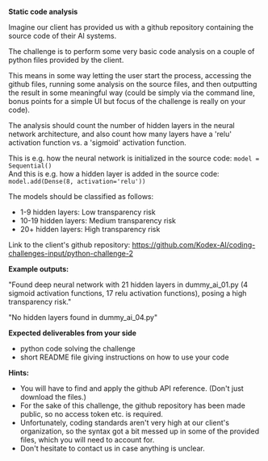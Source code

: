 **Static code analysis**

Imagine our client has provided us with a github repository containing the source code of their AI systems.

The challenge is to perform some very basic code analysis on a couple of python files provided by the client.

This means in some way letting the user start the process, accessing the github files, running some analysis on the source files, and then outputting the result in some meaningful way (could be simply via the command line, bonus points for a simple UI but focus of the challenge is really on your code).

The analysis should count the number of hidden layers in the neural network architecture, and also count how many layers have a 'relu' activation function vs. a 'sigmoid' activation function.

This is e.g. how the neural network is initialized in the source code: `model = Sequential()`  
And this is e.g. how a hidden layer is added in the source code: `model.add(Dense(8, activation='relu'))`

The models should be classified as follows:
* 1-9 hidden layers: Low transparency risk
* 10-19 hidden layers: Medium transparency risk
* 20+ hidden layers: High transparency risk

Link to the client's github repository: https://github.com/Kodex-AI/coding-challenges-input/python-challenge-2


**Example outputs:**

"Found deep neural network with 21 hidden layers in dummy_ai_01.py (4 sigmoid activation functions, 17 relu activation functions), posing a high transparency risk."

"No hidden layers found in dummy_ai_04.py"

**Expected deliverables from your side**
* python code solving the challenge
* short README file giving instructions on how to use your code

**Hints:**
* You will have to find and apply the github API reference. (Don't just download the files.)
* For the sake of this challenge, the github repository has been made public, so no access token etc. is required.
* Unfortunately, coding standards aren't very high at our client's organization, so the syntax got a bit messed up in some of the provided files, which you will need to account for.
* Don't hesitate to contact us in case anything is unclear.